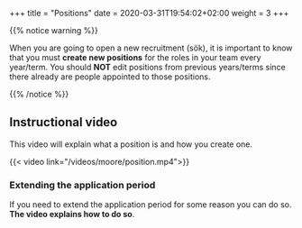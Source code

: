 +++
title = "Positions"
date =  2020-03-31T19:54:02+02:00
weight = 3
+++

{{% notice warning %}}

When you are going to open a new recruitment (sök), it is important to know that you must **create new positions** for the roles in your team every year/term. You should **NOT** edit positions from previous years/terms since there already are people appointed to those positions.

{{% /notice %}}

## Instructional video

This video will explain what a position is and how you create one.

{{< video link="/videos/moore/position.mp4">}}

### Extending the application period

If you need to extend the application period for some reason you can do so. **The video explains how to do so**.